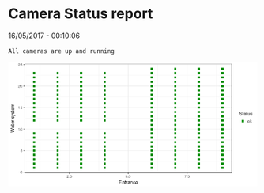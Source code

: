 Camera Status report
================
16/05/2017 - 00:10:06

    All cameras are up and running

![](camreport_files/figure-markdown_github/unnamed-chunk-2-1.png)
